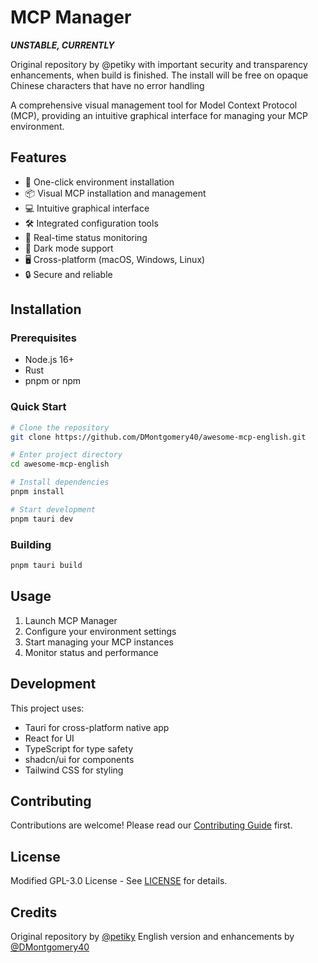 # MCP Manager

**_UNSTABLE, CURRENTLY_**

Original repository by @petiky with important security and transparency enhancements, when build is finished.  The install will be free on opaque Chinese characters that have no error handling

A comprehensive visual management tool for Model Context Protocol (MCP), providing an intuitive graphical interface for managing your MCP environment.

## Features

- 🚀 One-click environment installation
- 📦 Visual MCP installation and management
- 💻 Intuitive graphical interface
- 🛠 Integrated configuration tools
- 🔄 Real-time status monitoring
- 🌙 Dark mode support
- 🖥 Cross-platform (macOS, Windows, Linux)
- 🔒 Secure and reliable

## Installation

### Prerequisites
- Node.js 16+
- Rust
- pnpm or npm

### Quick Start
```bash
# Clone the repository
git clone https://github.com/DMontgomery40/awesome-mcp-english.git

# Enter project directory
cd awesome-mcp-english

# Install dependencies
pnpm install

# Start development
pnpm tauri dev
```

### Building
```bash
pnpm tauri build
```

## Usage

1. Launch MCP Manager
2. Configure your environment settings
3. Start managing your MCP instances
4. Monitor status and performance

## Development

This project uses:
- Tauri for cross-platform native app
- React for UI
- TypeScript for type safety
- shadcn/ui for components
- Tailwind CSS for styling

## Contributing

Contributions are welcome! Please read our [Contributing Guide](CONTRIBUTING.md) first.

## License

Modified GPL-3.0 License - See [LICENSE](LICENSE) for details.

## Credits

Original repository by [@petiky](https://github.com/petiky)
English version and enhancements by [@DMontgomery40](https://github.com/DMontgomery40)
